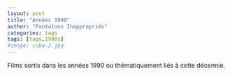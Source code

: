 ```yaml
---
layout: post
title: "Années 1990"
author: "Pantalons Inappropriés"
categories: tags
tags: [tags,1990s]
#image: cuba-2.jpg
---
```


Films sortis dans les années 1990 ou thématiquement liés à cette décennie.
